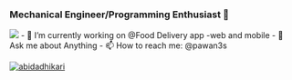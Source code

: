 ### Mechanical Engineer/Programming Enthusiast 👋
<img src="https://www.solivatech.com/assets/uploads/media-uploader/mern-stack-development1622729001.png"/>
- 🔭 I’m currently working on @Food Delivery app -web and mobile
- 💬 Ask me about Anything
- 📫 How to reach me: @pawan3s


<p align="left"> <a href="https://github.com/ryo-ma/github-profile-trophy"><img src="https://github-profile-trophy.vercel.app/?username=abidadhikari" alt="abidadhikari" /></a> </p>
